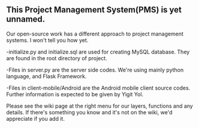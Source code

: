 This Project Management System(PMS) is yet unnamed.
--
Our open-source work has a different approach to project management systems. I won't tell you how yet.

-initialize.py and initialize.sql are used for creating MySQL database. They are found in the root directory of project.

-Files in server.py are the server side codes. We're using mainly python language, and Flask Framework.

-Files in client-mobile/Android are the Android mobile client source codes. Further information is expected to be given by Yigit Yol.

Please see the wiki page at the right menu for our layers, functions and any details. If there's something you know and it's not on the wiki, we'd appreciate if you add it.
